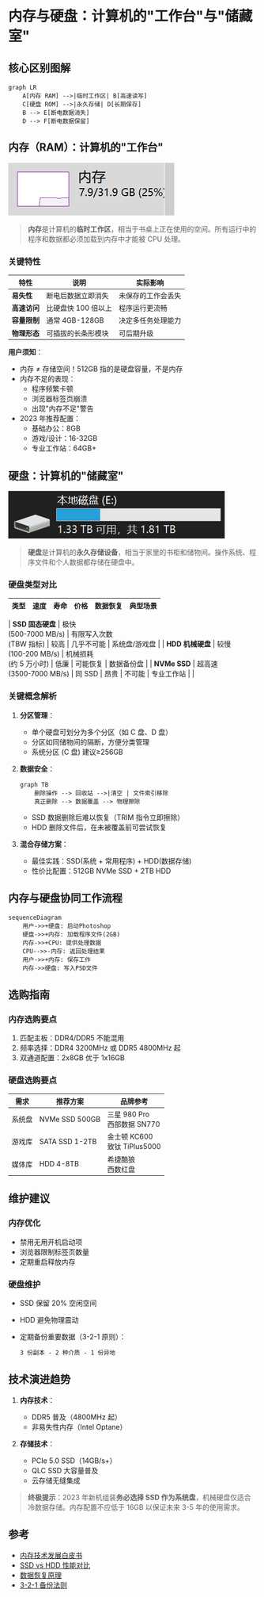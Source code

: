# 内存与硬盘：计算机的"工作台"与"储藏室"

## 核心区别图解

```mermaid
graph LR
    A[内存 RAM] -->|临时工作区| B[高速读写]
    C[硬盘 ROM] -->|永久存储| D[长期保存]
    B --> E[断电数据消失]
    D --> F[断电数据保留]
```

## 内存（RAM）：计算机的"工作台"

![内存条实物图](../img/chap1_ram_img1.png)

> **内存**是计算机的**临时工作区**，相当于书桌上正在使用的空间。所有运行中的程序和数据都必须加载到内存中才能被 CPU 处理。

### 关键特性

| 特性         | 说明                | 实际影响           |
| ------------ | ------------------- | ------------------ |
| **易失性**   | 断电后数据立即消失  | 未保存的工作会丢失 |
| **高速访问** | 比硬盘快 100 倍以上 | 程序运行更流畅     |
| **容量限制** | 通常 4GB-128GB      | 决定多任务处理能力 |
| **物理形态** | 可插拔的长条形模块  | 可后期升级         |

**用户须知**：

- 内存 ≠ 存储空间！512GB 指的是硬盘容量，不是内存
- 内存不足的表现：
    - 程序频繁卡顿
    - 浏览器标签页崩溃
    - 出现"内存不足"警告
- 2023 年推荐配置：
    - 基础办公：8GB
    - 游戏/设计：16-32GB
    - 专业工作站：64GB+

## 硬盘：计算机的"储藏室"

![硬盘与分区示意图](../img/chap1_disk_img2.png)

> **硬盘**是计算机的**永久存储设备**，相当于家里的书柜和储物间。操作系统、程序文件和个人数据都存储在硬盘中。

### 硬盘类型对比

| 类型             | 速度                       | 寿命                       | 价格 | 数据恢复   | 典型场景      |
| ---------------- | -------------------------- | -------------------------- | ---- | ---------- | ------------- |

| **SSD 固态硬盘** | 极快<br />(500-7000 MB/s)    | 有限写入次数<br />(TBW 指标) | 较高 | 几乎不可能 | 系统盘/游戏盘 |
| **HDD 机械硬盘** | 较慢<br />(100-200 MB/s)     | 机械损耗<br />(约 5 万小时)  | 低廉 | 可能恢复   | 数据备份盘    |
| **NVMe SSD**     | 超高速<br />(3500-7000 MB/s) | 同 SSD                     | 昂贵 | 不可能     | 专业工作站    |
|

### 关键概念解析

1. **分区管理**：
    - 单个硬盘可划分为多个分区（如 C 盘、D 盘）
    - 分区如同储物间的隔断，方便分类管理
    - 系统分区 (C 盘) 建议≥256GB

2. **数据安全**：

    ```mermaid
    graph TB
        删除操作 --> 回收站 -->|清空 | 文件索引移除
        真正删除 --> 数据覆盖 --> 物理擦除
    ```

    - SSD 数据删除后难以恢复（TRIM 指令立即擦除）
    - HDD 删除文件后，在未被覆盖前可尝试恢复

3. **混合存储方案**：
    - 最佳实践：SSD(系统 + 常用程序) + HDD(数据存储)
    - 性价比配置：512GB NVMe SSD + 2TB HDD

## 内存与硬盘协同工作流程

```mermaid
sequenceDiagram
    用户->>+硬盘: 启动Photoshop
    硬盘->>+内存: 加载程序文件(2GB)
    内存->>+CPU: 提供处理数据
    CPU-->>-内存: 返回处理结果
    用户->>+内存: 保存工作
    内存->>硬盘: 写入PSD文件
```

## 选购指南

### 内存选购要点

1. 匹配主板：DDR4/DDR5 不能混用
2. 频率选择：DDR4 3200MHz 或 DDR5 4800MHz 起
3. 双通道配置：2x8GB 优于 1x16GB

### 硬盘选购要点

| 需求   | 推荐方案       | 品牌参考                        |
| ------ | -------------- | ------------------------------- |
| 系统盘 | NVMe SSD 500GB | 三星 980 Pro<br />西部数据 SN770  |
| 游戏库 | SATA SSD 1-2TB | 金士顿 KC600<br/>致钛 TiPlus5000 |
| 媒体库 | HDD 4-8TB      | 希捷酷狼<br />西数红盘            |


## 维护建议

### 内存优化

- 禁用无用开机启动项
- 浏览器限制标签页数量
- 定期重启释放内存

### 硬盘维护

- SSD 保留 20% 空闲空间
- HDD 避免物理震动
- 定期备份重要数据（3-2-1 原则）：

    ```markdown
    3 份副本 - 2 种介质 - 1 份异地
    ```

## 技术演进趋势

1. **内存技术**：
    - DDR5 普及（4800MHz 起）
    - 非易失性内存（Intel Optane）

2. **存储技术**：
    - PCIe 5.0 SSD（14GB/s+）
    - QLC SSD 大容量普及
    - 云存储无缝集成

> **终极提示**：2023 年新机组装**务必选择 SSD 作为系统盘**，机械硬盘仅适合冷数据存储。内存配置不应低于 16GB 以保证未来 3-5 年的使用需求。

## 参考

- [内存技术发展白皮书](https://www.jedec.org/dram)
- [SSD vs HDD 性能对比](https://www.storagereview.com/review/comparison)
- [数据恢复原理](https://www.ntfs.com/data-recovery.htm)
- [3-2-1 备份法则](https://www.backblaze.com/blog/the-3-2-1-backup-strategy/)
